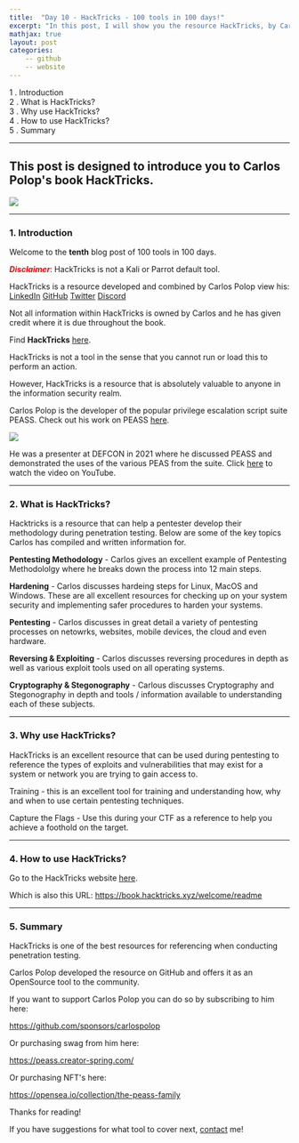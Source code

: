 ```yaml
---
title:  "Day 10 - HackTricks - 100 tools in 100 days!"
excerpt: "In this post, I will show you the resource HackTricks, by Carlos Polop, and how it works."
mathjax: true
layout: post
categories:
    -- github
    -- website
---
```


1 . Introduction
<br>
2 . What is HackTricks?
<br>
3 . Why use HackTricks?
<br>
4 . How to use HackTricks?
<br>
5 . Summary

---

## This post is designed to introduce you to Carlos Polop's book HackTricks.

![](https://1517081779-files.gitbook.io/~/files/v0/b/gitbook-x-prod.appspot.com/o/spaces%2F-L_2uGJGU7AVNRcqRvEi%2Fuploads%2Fknx6keqM3iA5AOkoT7v9%2Fp.png?alt=media&token=30080e14-4e7a-43a2-82ce-47003cbb1b37)

---

### 1. **Introduction**

Welcome to the **tenth** blog post of 100 tools in 100 days.<br> 

<span style="color:red">***Disclaimer***</span>: HackTricks is not a Kali or Parrot default tool. 

HackTricks is a resource developed and combined by Carlos Polop view his:<br>
[LinkedIn](https://www.linkedin.com/in/carlos-polop-martin)
[GitHub](https://github.com/carlospolop)
[Twitter](https://twitter.com/carlospolopm)
[Discord](https://discord.gg/hRep4RUj7f)

Not all information within HackTricks is owned by Carlos and he has given credit where it is due throughout the book. 

Find **HackTricks** [here](https://book.hacktricks.xyz/welcome/readme).

HackTricks is not a tool in the sense that you cannot run or load this to perform an action. 

However, HackTricks is a resource that is absolutely valuable to anyone in the information security realm.

Carlos Polop is the developer of the popular privilege escalation script suite PEASS. Check out his work on PEASS [here](https://github.com/carlospolop/PEASS-ng).

![](https://raw.githubusercontent.com/carlospolop/PEASS-ng/master/linPEAS/images/peass.png)

He was a presenter at DEFCON in 2021 where he discussed PEASS and demonstrated the uses of the various PEAS from the suite. Click [here](https://www.youtube.com/watch?v=9_fJv_weLU0&list=PL9fPq3eQfaaDxjpXaDYApfVA_IB8T14w7&ab_channel=DEFCONConference) to watch the video on YouTube.


---

### 2. **What is HackTricks?**

Hacktricks is a resource that can help a pentester develop their methodology during penetration testing. Below are some of the key topics Carlos has compiled and written information for. 

**Pentesting Methodology** - Carlos gives an excellent example of Pentesting Methodololgy where he breaks down the process into 12 main steps.

**Hardening** - Carlos discusses hardeing steps for Linux, MacOS and Windows. These are all excellent resources for checking up on your system security and implementing safer procedures to harden your systems. 

**Pentesting** - Carlos discusses in great detail a variety of pentesting processes on netowrks, websites, mobile devices, the cloud and even hardware.

**Reversing & Exploiting** - Carlos discusses reversing procedures in depth as well as various exploit tools used on all operating systems. 

**Cryptography & Stegonography** - Carlous discusses Cryptography and Stegonography in depth and tools / information available to understanding each of these subjects. 

---

### 3. **Why use HackTricks?**

HackTricks is an excellent resource that can be used during pentesting to reference the types of exploits and vulnerabilities that may exist for a system or network you are trying to gain access to. 

Training - this is an excellent tool for training and understanding how, why and when to use certain pentesting techniques. 

Capture the Flags - Use this during your CTF as a reference to help you achieve a foothold on the target. 

---

### 4. **How to use HackTricks?**

Go to the HackTricks website [here](https://book.hacktricks.xyz/welcome/readme).

Which is also this URL:
https://book.hacktricks.xyz/welcome/readme

---

### 5. **Summary**

HackTricks is one of the best resources for referencing when conducting penetration testing. 

Carlos Polop developed the resource on GitHub and offers it as an OpenSource tool to the community. 

If you want to support Carlos Polop you can do so by subscribing to him here:

https://github.com/sponsors/carlospolop


Or purchasing swag from him here:

https://peass.creator-spring.com/

Or purchasing NFT's here:

https://opensea.io/collection/the-peass-family

Thanks for reading!<br>

If you have suggestions for what tool to cover next, [contact](mailto:matthew.o.mccorkle@gmail.com) me!